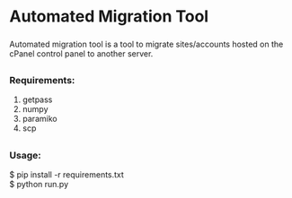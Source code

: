 # Automated Migration Tool

#####
Automated migration tool is a tool to migrate sites/accounts hosted on the cPanel control panel to another server.
#####
##
### Requirements: ###
1) getpass
2) numpy
3) paramiko
4) scp

##
### Usage: ###

$ pip install -r requirements.txt \
$ python run.py
